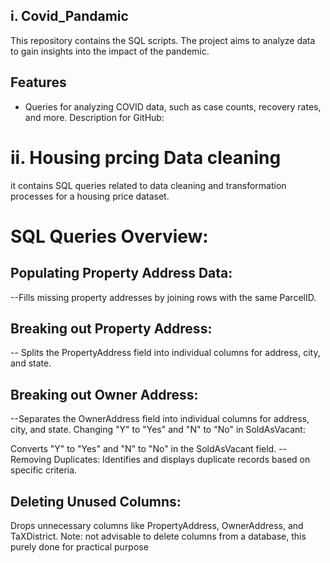 
## i. Covid_Pandamic 
This repository contains the SQL scripts. The project aims to analyze data to gain insights into the impact of the pandemic.

## Features

- Queries for analyzing COVID data, such as case counts, recovery rates, and more.
Description for GitHub:

# ii. Housing prcing Data cleaning

it contains SQL queries related to data cleaning and transformation processes for a housing price dataset.

# SQL Queries Overview:
## Populating Property Address Data:
--Fills missing property addresses by joining rows with the same ParcelID.

## Breaking out Property Address:
-- Splits the PropertyAddress field into individual columns for address, city, and state.

## Breaking out Owner Address:
--Separates the OwnerAddress field into individual columns for address, city, and state.
Changing "Y" to "Yes" and "N" to "No" in SoldAsVacant:

Converts "Y" to "Yes" and "N" to "No" in the SoldAsVacant field.
-- Removing Duplicates:
Identifies and displays duplicate records based on specific criteria.

## Deleting Unused Columns:
Drops unnecessary columns like PropertyAddress, OwnerAddress, and TaXDistrict.
Note: not advisable to delete columns from a database, this purely done for practical purpose
